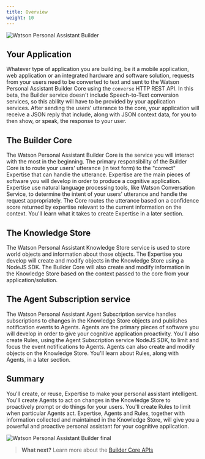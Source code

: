 ```yaml
---
title: Overview
weight: 10
---
```

![Watson Personal Assistant Builder ]({{site.baseurl}}/images/wpa_overview.png)

## Your Application

Whatever type of application you are building, be it a mobile application, web application or an integrated hardware and software solution, requests from your users need to be converted to text and sent to the Watson Personal Assistant Builder Core using the `converse` HTTP REST API.  In this beta, the Builder service doesn't include Speech-to-Text conversion services, so this ability will have to be provided by your application services.  After sending the users' utterance to the core, your application will receive a JSON reply that include, along with JSON context data, for you to then show, or speak, the response to your user.

## The Builder Core

The Watson Personal Assistant Builder Core is the service you will interact with the most in the beginning.  The primary responsibility of the Builder Core is to route your users' utterance (in text form) to the "correct" Expertise that can handle the utterance.  Expertise are the main pieces of software you will develop in order to produce a cognitive application.  Expertise use natural language processing tools, like Watson Conversation Service, to determine the intent of your users' utterance and handle the request appropriately.  The Core routes the utterance based on a confidence score returned by expertise relevant to the current information on the context.  You'll learn what it takes to create Expertise in a later section.

## The Knowledge Store

The Watson Personal Assistant Knowledge Store service is used to store world objects and information about those objects.  The Expertise you develop will create and modify objects in the Knowledge Store using a NodeJS SDK.  The Builder Core will also create and modify information in the Knowledge Store based on the context passed to the core from your application/solution.

## The Agent Subscription service

The Watson Personal Assistant Agent Subscription service handles subscriptions to changes in the Knowledge Store objects and publishes notification events to Agents.  Agents are the primary pieces of software you will develop in order to give your cognitive application proactivity.  You'll also create Rules, using the Agent Subscription service NodeJS SDK, to limit and focus the event notifications to Agents.  Agents can also create and modify objects on the Knowledge Store.  You'll learn about Rules, along with Agents, in a later section.

## Summary

You'll create, or reuse, Expertise to make your personal assistant intelligent.  You'll create Agents to act on changes in the Knowledge Store to proactively prompt or do things for your users.  You'll create Rules to limit when particular Agents act.  Expertise, Agents and Rules, together with information collected and maintained in the Knowledge Store, will give you a powerful and proactive personal assistant for your cognitive application. 

![Watson Personal Assistant Builder final]({{site.baseurl}}/images/wpa_overview2.png)

>**What next?**  Learn more about the [Builder Core APIs]({{site.baseurl}}/understand-service/core) 
